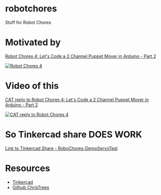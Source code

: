 # robotchores
Stuff for Robot Chores

# Motivated by
[Robot Chores 4: Let's Code a 2 Channel Puppet Mover in Arduino - Part 2](https://youtu.be/1zcfeFA7NcA?t=439)

[![Robot Chores 4](http://img.youtube.com/vi/1zcfeFA7NcA/0.jpg)](https://www.youtube.com/embed/1zcfeFA7NcA)

# Video of this
[CAT reply tp Robot Chores 4: Let's Code a 2 Channel Puppet Mover in Arduino - Part 2](https://youtu.be/uD2Cihb91kQ)

[![CAT reply to Robot Chores 4](http://img.youtube.com/vi/uD2Cihb91kQ/0.jpg)](https://youtu.be/uD2Cihb91kQ)

# So Tinkercad share DOES WORK
[Link to Tinkercad Share - RoboChores-DemoServoTest](https://www.tinkercad.com/embed/cHKb8Xp7plW?editbtn=1)

  
# Resources
+ [Tinkercad](https://www.tinkercad.com/)
+ [Github ChrisTrees](https://github.com/christrees/robotchores/)
